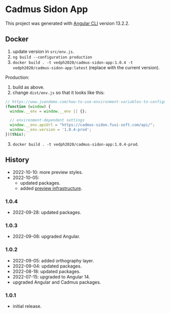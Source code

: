 # Cadmus Sidon App

This project was generated with [Angular CLI](https://github.com/angular/angular-cli) version 13.2.2.

## Docker

1. update version in `src/env.js`.
2. `ng build --configuration production`
3. `docker build . -t vedph2020/cadmus-sidon-app:1.0.4 -t vedph2020/cadmus-sidon-app:latest` (replace with the current version).

Production:

1. build as above.
2. change `dist/env.js` so that it looks like this:

```js
// https://www.jvandemo.com/how-to-use-environment-variables-to-configure-your-angular-application-without-a-rebuild/
(function (window) {
  window.__env = window.__env || {};

  // environment-dependent settings
  window.__env.apiUrl = "https://cadmus-sidon.fusi-soft.com/api/";
  window.__env.version = '1.0.4-prod';
})(this);
```

3. `docker build . -t vedph2020/cadmus-sidon-app:1.0.4-prod`.

## History

- 2022-10-10: more preview styles.
- 2022-10-05:
  - updated packages.
  - added [preview infrastructure](https://github.com/vedph/cadmus_doc/blob/master/guide/adding-preview.md).

### 1.0.4

- 2022-09-28: updated packages.

### 1.0.3

- 2022-09-08: upgraded Angular.

### 1.0.2

- 2022-09-05: added orthography layer.
- 2022-09-04: updated packages.
- 2022-08-18: updated packages.
- 2022-07-15: upgraded to Angular 14.
- upgraded Angular and Cadmus packages.

### 1.0.1

- initial release.
